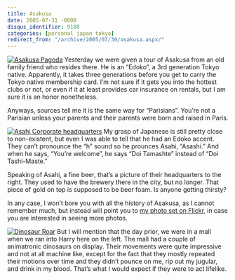 ```yaml
---
title: Asakusa
date: 2005-07-31 -0800
disqus_identifier: 9188
categories: [personal japan tokyo]
redirect_from: "/archive/2005/07/30/asakusa.aspx/"
---
```


[![Asakusa
Pagoda](https://photos21.flickr.com/29892020_a6b42ab963_m.jpg)](http://www.flickr.com/photos/haacked/29892020/ "Photo Sharing")
Yesterday we were given a tour of Asakusa from an old family friend who
resides there. He is an “Edoko”, a 3rd generation Tokyo native.
Apparently, it takes three generations before you get to carry the Tokyo
native membership card. I’m not sure if it gets you into the hottest
clubs or not, or even if it at least provides car insurance on rentals,
but I am sure it is an honor nonetheless.

Anyways, sources tell me it is the same way for “Parisians”. You’re not
a Parisian unless your parents and their parents were born and raised in
Paris.

[![Asahi Corporate
headquarters](https://photos23.flickr.com/29891998_e1f61a36b2_m.jpg)](http://www.flickr.com/photos/haacked/29891998/ "Photo Sharing")
My grasp of Japanese is still pretty close to non-existent, but even I
was able to tell that he had an Edoko accent. They can’t pronounce the
“h” sound so he prounces Asahi, “Asashi.” And when he says, “You’re
welcome”, he says “Doi Tamashte” instead of “Doi Tashi-Maste.”

Speaking of Asahi, a fine beer, that’s a picture of their headquarters
to the right. They used to have the brewery there in the city, but no
longer. That piece of gold on top is supposed to be beer foam. Is anyone
getting thirsty?

In any case, I won’t bore you with all the history of Asakusa, as I
cannot remember much, but instead will point you to [my photo set on
Flickr](http://www.flickr.com/photos/haacked/sets/674791/), in case you
are interested in seeing more photos.

[![Dinosaur
Roar](https://photos23.flickr.com/29891983_a51433eedf_m.jpg)](http://www.flickr.com/photos/haacked/29891983/ "Photo Sharing")
But I will mention that the day prior, we were in a mall when we ran
into Harry here on the left. The mall had a couple of animatronic
dinosaurs on display. Their movements were quite impressive and not at
all machine like, except for the fact that they mostly repeated their
motions over time and they didn’t pounce on me, rip out my jugular, and
drink in my blood. That’s what I would expect if they were to act
lifelike.

